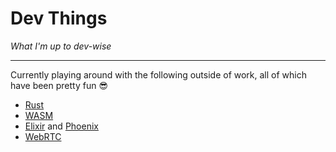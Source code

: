 # Dev Things

_What I'm up to dev-wise_

---

Currently playing around with the following outside of work, all of which have been pretty fun 😎

- [Rust](https://www.rust-lang.org/)
- [WASM](https://rustwasm.github.io/book/what-is-webassembly.html)
- [Elixir](https://elixir-lang.org/) and [Phoenix](https://www.phoenixframework.org/)
- [WebRTC](https://webrtcforthecurious.com/)
